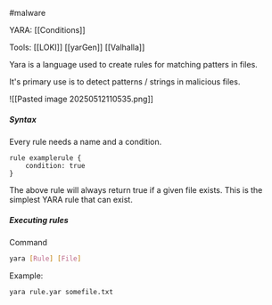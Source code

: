 #malware

YARA:
[[Conditions]]

Tools:
[[LOKI]]
[[yarGen]]
[[Valhalla]]

Yara is a language used to create rules for matching patters in files.

It's primary use is to detect patterns / strings in malicious files.

![[Pasted image 20250512110535.png]]

##### Syntax

Every rule needs a name and a condition.

```yara
rule examplerule {
	condition: true
}
```

The above rule will always return true if a given file exists. This is the simplest YARA rule that can exist.

##### Executing rules

Command

```bash
yara [Rule] [File]
```

Example:

```bash
yara rule.yar somefile.txt
```

